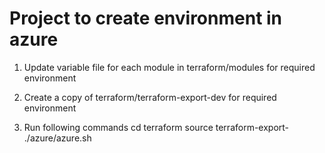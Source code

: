 # Project to create environment in azure

1. Update variable file for each module in terraform/modules for required environment

2. Create a copy of terraform/terraform-export-dev for required environment

3. Run following commands
cd terraform
source terraform-export-<environment>
./azure/azure.sh
